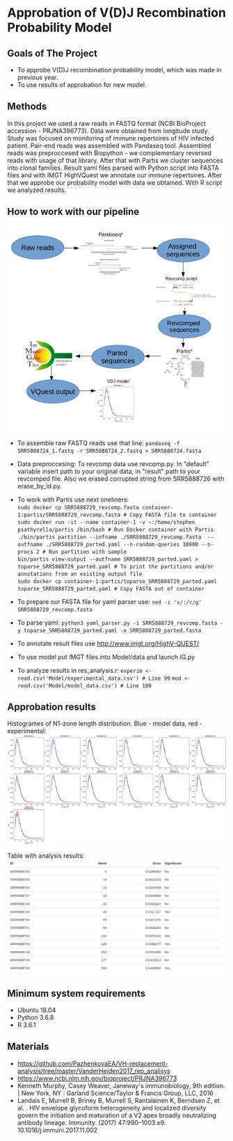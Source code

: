# Approbation of V(D)J Recombination Probability Model

## Goals of The Project

- To approbe V(D)J recombination probability model, which was made in previous year.
- To use results of approbation for new model.

## Methods

In this project we used a raw reads in FASTQ format (NCBI BioProject accession - PRJNA396773). Data were obtained from longitude study. Study was focused on monitoring of immune repertoires of HIV infected patient. Pair-end reads was assembled with Pandaseq tool. Assembled reads was preproccesed with Biopython - we complementary reversed reads with usage of that library. After that with Partis we cluster sequences into clonal families. Result yaml files parsed with Python script into FASTA files and with IMGT HighVQuest we annotate our immune repertoires. After that we approbe our probability model with data we obtained. With R script we analyzed results.


## How to work with our pipeline

![](https://raw.githubusercontent.com/prefabsprout/VDJ_recomb_approbation/master/pipeline.jpg)

- To assemble raw FASTQ reads use that line: 
`pandaseq -f SRR5888724_1.fastq -r SRR5888724_2.fastq > SRR5888724.fasta`

- Data preproccesing:
To revcomp data use revcomp.py. In "default" variable insert path to your original data, in "result" path to your revcomped file. 
Also we erased corrupted string from SRR5888726 with erase_by_id.py.

- To work with Partis use next oneliners:  
`sudo docker cp SRR5888729_revcomp.fasta container-1:partis/SRR5888729_revcomp.fasta # Copy FASTA file to container`  
`sudo docker run -it --name container-1 -v ~:/home/stephen psathyrella/partis /bin/bash # Run Docker container with Partis`  
`./bin/partis partition --infname ./SRR5888729_revcomp.fasta  --outfname ./SRR5888729_parted.yaml --n-random-queries 10000 --n-procs 2 # Run partition with sample `  
`bin/partis view-output --outfname SRR5888729_parted.yaml > toparse_SRR5888729_parted.yaml # To print the partitions and/or annotations from an existing output file`  
`sudo docker cp container-1:partis/toparse_SRR5888729_parted.yaml toparse_SRR5888729_parted.yaml # Copy FASTA out of container`  

- To prepare our FASTA file for yaml parser use:
`sed -i 's/:/c/g' SRR5888729_revcomp.fasta`

- To parse yaml:
`python3 yaml_parser.py -i SRR5888729_revcomp.fasta -y toparse_SRR5888729_parted.yaml -o SRR5888729_parted.fasta`

- To annotate result files use http://www.imgt.org/HighV-QUEST/

- To use model put IMGT files into Model/data and launch IG.py

- To analyze results in res_analysis.r:
`experim <- read.csv('Model/experimental_data.csv') # Line 99`
`mod <- read.csv('Model/model_data.csv') # Line 100`

## Approbation results

Histogrames of N1-zone length distribution. Blue - model data, red - experimental:  
![Гистограммы распределений длин N1-зон. Синий цвет - модельные данные, красный цвет - экспериментальные](https://raw.githubusercontent.com/prefabsprout/VDJ_recomb_approbation/master/pheno13.png)

Table with analysis results:  
![](https://raw.githubusercontent.com/prefabsprout/VDJ_recomb_approbation/master/Visualisation/results_table.jpg)

## Minimum system requirements

- Ubuntu 18.04 
- Python 3.6.8
- R 3.6.1

## Materials

- https://github.com/PazhenkovaEA/VH-replacement-analysis/tree/master/VanderHeiden2017_rep_analisys
- https://www.ncbi.nlm.nih.gov/bioproject/PRJNA396773
- Kenneth Murphy, Casey Weaver, Janeway's immunobiology, 9th edition. | New York, NY : Garland
Science/Taylor & Francis Group, LLC, 2016
- Landais E, Murrell B, Briney B, Murrell S, Rantalainen K, Berndsen Z, et al. . HIV envelope glycoform heterogeneity and localized diversity govern the initiation and maturation of a V2 apex broadly neutralizing antibody lineage. Immunity. (2017) 47:990–1003.e9. 10.1016/j.immuni.2017.11.002 
